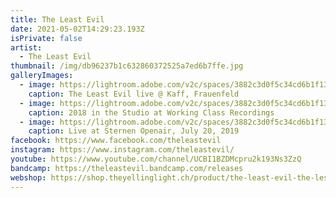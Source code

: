```yaml
---
title: The Least Evil
date: 2021-05-02T14:29:23.193Z
isPrivate: false
artist:
  - The Least Evil
thumbnail: /img/db96237b1c632860372525a7ed6b7ffe.jpg
galleryImages:
  - image: https://lightroom.adobe.com/v2c/spaces/3882c3d0f5c34cd6b1f13f8e828f67bf/assets/18909814ccade61028a87cec3085de97/revisions/a61536ab274940b58657e509325b47f4/renditions/2305dffe82567e9ce59aa96795d8d363
    caption: The Least Evil live @ Kaff, Frauenfeld
  - image: https://lightroom.adobe.com/v2c/spaces/3882c3d0f5c34cd6b1f13f8e828f67bf/assets/74771e3d95bffd5312ca0be44e928aff/revisions/3c91f0bfe58b4c61b0af4edb3d14e76e/renditions/dd3592c915211f7fc1d2ebac7d4d81ff
    caption: 2018 in the Studio at Working Class Recordings
  - image: https://lightroom.adobe.com/v2c/spaces/3882c3d0f5c34cd6b1f13f8e828f67bf/assets/72146d01709c68e07fec067883fb8475/revisions/0a9691d25bce4c6eb62f78b638b963fd/renditions/6ba6b098ec0ec07edb1fce001a41d5cc
    caption: Live at Sternen Openair, July 20, 2019
facebook: https://www.facebook.com/theleastevil
instagram: https://www.instagram.com/theleastevil/
youtube: https://www.youtube.com/channel/UCBI1BZDMcpru2k193Ns3ZzQ
bandcamp: https://theleastevil.bandcamp.com/releases
webshop: https://shop.theyellinglight.ch/product/the-least-evil-the-lesser-of-two-evils-is-still-evil-lp-download/
---
```


